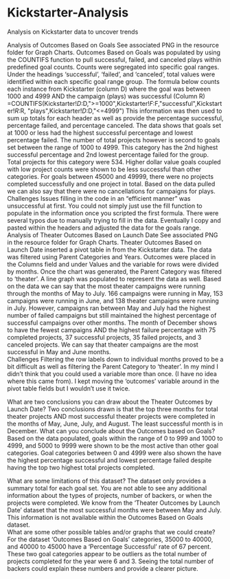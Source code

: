 # Kickstarter-Analysis
Analysis on Kickstarter data to uncover trends

Analysis of Outcomes Based on Goals 
See associated PNG in the resource folder for Graph Charts. 
Outcomes Based on Goals was populated by using the COUNTIFS function to pull successful, failed, and canceled plays within predefined goal counts.  Counts were segregated into specific goal ranges.   Under the headings ‘successful’, ‘failed’, and ‘canceled’,  total values were identified within each specific goal range group.  The formula below counts each instance from Kickstarter (column D) where the goal was between 1000 and 4999  AND the campaign (plays) was successful (Column R)
 =COUNTIFS(Kickstarter!$D:$D,">=1000",Kickstarter!$F:$F,"successful",Kickstarter!$R:$R, "plays",Kickstarter!$D:$D,"<=4999")
This information was then used to sum up totals for each header as well as provide the percentage successful, percentage failed, and percentage canceled.  The data shows that goals set at 1000 or less had the highest successful percentage and lowest percentage failed.  The number of total projects however is second to goals set between the range of 1000 to 4999.  This category has the 2nd highest successful percentage and 2nd lowest percentage failed for the group.  Total projects for this category were 534.  Higher dollar value goals coupled with low project counts were shown to be less successful than other categories.  For goals between 45000 and 49999, there were no projects completed successfully and one project in total.  Based on the data pulled we can also say that there were no cancellations for campaigns for plays.  
Challenges
Issues filling in the code in an “efficient manner” was unsuccessful at first.  You could  not simply just use the fill function to populate  in the information once you scripted the first formula. There were several typos due to manually trying to fill in the data.  Eventually I copy and pasted within the headers and adjusted the data for the goals range.  
Analysis of Theater Outcomes Based on Launch Date
See associated PNG in the resource folder for Graph Charts. 
Theater Outcomes Based on Launch Date inserted a pivot table in from the Kickstarter data.  The data was filtered using Parent Categories and Years.  Outcomes were placed in the Columns field and under Values and the variable for rows were divided by months.  Once the chart was generated, the Parent Category was filtered to ‘theater’.  A line graph was populated to represent the data as well.
Based on the data we can say that the most theater campaigns were running through the months of May to July.  166 campaigns were running in May, 153 campaigns were running in June, and 138 theater campaigns were running in July.  However, campaigns ran between May and July had the highest number of failed campaigns but still maintained the highest percentage of successful campaigns over other months.  The month of December shows to have the fewest campaigns AND the highest failure percentage with 75 completed projects, 37 successful projects, 35 failed projects, and 3 canceled projects.  We can say that theater campaigns are the most successful in May and June months.  
Challenges
Filtering the row labels down to individual months proved to be a bit difficult as well as filtering the Parent Category to ‘theater’.  In my mind I didn’t think that you could used a variable more than once. (I have no idea where this came from). I kept moving the ‘outcomes’ variable around  in the pivot table fields but I wouldn’t use it twice.  



What are two conclusions you can draw about the Theater Outcomes by Launch Date?
Two conclusions drawn is that the top three months for total theater projects AND most successful theater projects were completed in the months of May, June, July, and August.  The least successful month is in December. 
What can you conclude about the Outcomes based on Goals?
Based on the data populated, goals within the range of 0 to 999 and 1000 to 4999, and 5000 to 9999 were shown to be the most active than other goal categories.  Goal categories between 0 and 4999 were also shown the have the highest percentage successful and lowest percentage failed despite having the top two highest total projects completed. 

What are some limitations of this dataset?
The dataset only provides a summary total for each goal set.  You are not able to see any additional information about the types of projects, number of backers, or when the projects were completed.  We know from the ‘Theater Outcomes by Launch Date’ dataset that the most successful months were between May and July.  This information is not available within the Outcomes Based on Goals dataset.  
What are some other possible tables and/or graphs that we could create?
For the dataset ‘Outcomes Based on Goals’  categories, 35000 to 40000, and 40000 to 45000 have a ‘Percentage Successful’ rate of 67 percent.  These two goal categories appear to be outliers as the total number of projects completed for the year were 6 and 3.  Seeing the total number of backers could explain these numbers and provide a clearer picture. 
